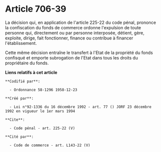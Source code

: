 # Article 706-39

La décision qui, en application de l'article 225-22 du code pénal, prononce la confiscation du fonds de commerce ordonne
l'expulsion de toute personne qui, directement ou par personne interposée, détient, gère, exploite, dirige, fait fonctionner,
finance ou contribue à financer l'établissement.

Cette même décision entraîne le transfert à l'Etat de la propriété du fonds confisqué et emporte subrogation de l'Etat dans
tous les droits du propriétaire du fonds.

**Liens relatifs à cet article**

	**Codifié par**:

	  - Ordonnance 58-1296 1958-12-23

	**Créé par**:

	  - Loi n°92-1336 du 16 décembre 1992 - art. 77 () JORF 23 décembre 1992 en vigueur le 1er mars 1994

	**Cite**:

	  - Code pénal - art. 225-22 (V)

	**Cité par**:

	  - Code de commerce - art. L143-22 (V)
